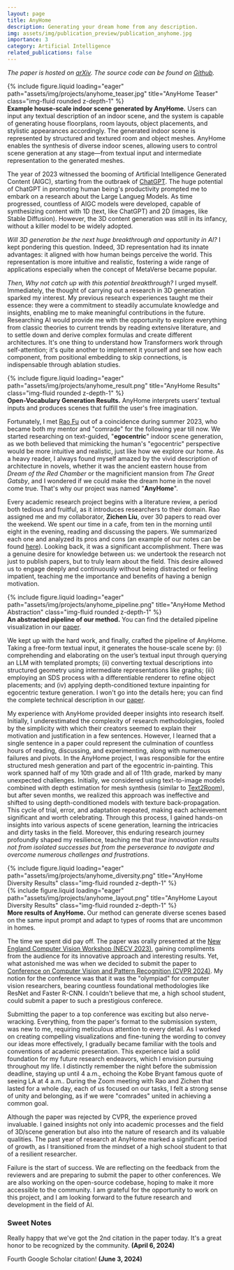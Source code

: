 ```yaml
---
layout: page
title: AnyHome
description: Generating your dream home from any description.
img: assets/img/publication_preview/publication_anyhome.jpg
importance: 3
category: Artificial Intelligence
related_publications: false
---
```

*The paper is hosted on [arXiv](https://arxiv.org/abs/2312.06644). The source code can be found on [Github](https://github.com/FreddieRao/anyhome_github).*

<div class="row">
    <div class="col-sm mt-3 mt-md-0">
        {% include figure.liquid loading="eager" path="assets/img/projects/anyhome_teaser.jpg" title="AnyHome Teaser" class="img-fluid rounded z-depth-1" %}
    </div>
</div>
<div class="caption">
    <b>Example house-scale indoor scene generated by AnyHome.</b> Users can input any textual description of an indoor scene, and the system is capable of generating house floorplans, room layouts, object placements, and stylistic appearances accordingly. The generated indoor scene is represented by structured and textured room and object meshes. AnyHome enables the synthesis of diverse indoor scenes, allowing users to control scene generation at any stage—from textual input and intermediate representation to the generated meshes.
</div>

The year of 2023 witnessed the booming of Artificial Intelligence Generated Content (AIGC), starting from the outbraek of [ChatGPT](https://chat.openai.com). The huge potential of ChatGPT in promoting human being's productivity prompted me to embark on a research about the Large Langueg Models. As time progressed, countless of AIGC models were developed, capable of synthesizing content with 1D (text, like ChatGPT) and 2D (images, like Stable Diffusion). However, the 3D content generation was still in its infancy, without a killer model to be widely adopted.

*Will 3D generation be the next huge breakthrough and opportunity in AI?* I kept pondering this question. Indeed, 3D representation had its innate advantages: it aligned with how human beings perceive the world. This representation is more intuitive and realistic, fostering a wide range of applications especially when the concept of MetaVerse became popular.

*Then, Why not catch up with this potential breakthrough?* I urged myself. Immediately, the thought of carrying out a research in 3D generation sparked my interest. My previous research experiences taught me their essence: they were a commitment to steadily accumulate knowledge and insights, enabling me to make meaningful contributions in the future. Researching AI would provide me with the opportunity to explore everything from classic theories to current trends by reading extensive literature, and to settle down and derive complex formulas and create different architectures. It's one thing to understand how Transformers work through self-attention; it's quite another to implement it yourself and see how each component, from positional embedding to skip connections, is indispensable through ablation studies.

<div class="row">
    <div class="col-sm mt-3 mt-md-0">
        {% include figure.liquid loading="eager" path="assets/img/projects/anyhome_result.png" title="AnyHome Results" class="img-fluid rounded z-depth-1" %}
    </div>
</div>
<div class="caption">
    <b>Open-Vocabulary Generation Results.</b> AnyHome interprets users’ textual inputs and produces scenes that fulfill the user's free imagination.
</div>

Fortunately, I met [Rao Fu](https://freddierao.github.io/) out of a coincidence during summer 2023, who became both my mentor and "comrade" for the following year till now. We started researching on text-guided, "**egocentric**" indoor scene generation, as we both believed that mimicking the human's "egocentric" perspective would be more intuitive and realistic, just like how we explore our home. As a heavy reader, I always found myself amazed by the vivid description of architecture in novels, whether it was the ancient eastern house from *Dream of the Red Chamber* or the magnificient mansion from *The Great Gatsby*, and I wondered if we could make the dream home in the novel come true. That's why our project was named "**AnyHome**". 

Every academic research project begins with a literature review, a period both tedious and fruitful, as it introduces researchers to their domain. Rao assigned me and my collaborator, **Zichen Liu**, over 30 papers to read over the weekend. We spent our time in a cafe, from ten in the morning until eight in the evening, reading and discussing the papers. We summarized each one and analyzed its pros and cons (an example of our notes can be found [here](https://hardy-wen.notion.site/Class-2-Scene-Generation-2891c1d14914423ba9c6014534fb7b37)). Looking back, it was a significant accomplishment. There was a genuine desire for knowledge between us: we undertook the research not just to publish papers, but to truly learn about the field. This desire allowed us to engage deeply and continuously without being distracted or feeling impatient, teaching me the importance and benefits of having a benign motivation.

<div class="row">
    <div class="col-sm mt-3 mt-md-0">
        {% include figure.liquid loading="eager" path="assets/img/projects/anyhome_pipeline.png" title="AnyHome Method Abstraction" class="img-fluid rounded z-depth-1" %}
    </div>
</div>
<div class="caption">
    <b>An abstracted pipeline of our method.</b> You can find the detailed pipeline visualization in our <a href="https://arxiv.org/pdf/2312.06644.pdf">paper</a>.
</div>

We kept up with the hard work, and finally, crafted the pipeline of AnyHome. Taking a free-form textual input, it generates the house-scale scene by: (i) comprehending and elaborating on the user’s textual input through querying an LLM with templated prompts; (ii) converting textual descriptions into structured geometry using intermediate representations like graphs; (iii) employing an SDS process with a differentiable renderer to refine object placements; and (iv) applying depth-conditioned texture inpainting for egocentric texture generation. I won't go into the details here; you can find the complete technical description in our [paper](https://arxiv.org/pdf/2312.06644.pdf).

My experience with AnyHome provided deeper insights into research itself. Initially, I underestimated the complexity of research methodologies, fooled by the simplicity with which their creators seemed to explain their motivation and justification in a few sentences. However, I learned that a single sentence in a paper could represent the culmination of countless hours of reading, discussing, and experimenting, along with numerous failures and pivots. In the AnyHome project, I was responsible for the entire structured mesh generation and part of the egocentric in-painting. This work spanned half of my 10th grade and all of 11th grade, marked by many unexpected challenges. Initially, we considered using text-to-image models combined with depth estimation for mesh synthesis (similar to [Text2Room](https://lukashoel.github.io/text-to-room/)), but after seven months, we realized this approach was ineffective and shifted to using depth-conditioned models with texture back-propagation. This cycle of trial, error, and adaptation repeated, making each achievement significant and worth celebrating. Through this process, I gained hands-on insights into various aspects of scene generation, learning the intricacies and dirty tasks in the field. Moreover, this enduring research journey profoundly shaped my resilience, teaching me that *true innovation results not from isolated successes but from the perseverance to navigate and overcome numerous challenges and frustrations*.

<div class="row">
    <div class="col-sm mt-3 mt-md-0">
        {% include figure.liquid loading="eager" path="assets/img/projects/anyhome_diversity.png" title="AnyHome Diversity Results" class="img-fluid rounded z-depth-1" %}
    </div>
    <div class="col-sm mt-3 mt-md-0">
        {% include figure.liquid loading="eager" path="assets/img/projects/anyhome_layout.png" title="AnyHome Layout Diversity Results" class="img-fluid rounded z-depth-1" %}
    </div>
</div>
<div class="caption">
    <b>More results of AnyHome.</b> Our method can generate diverse scenes based on the same input prompt and adapt to types of rooms that are uncommon in homes.
</div>

The time we spent did pay off. The paper was orally presented at the [New England Computer Vision Workshop (NECV 2023)](https://necv2023.github.io/), gaining compliments from the audience for its innovative approach and interesting results. Yet, what astonished me was when we decided to submit the paper to [Conference on Computer Vision and Pattern Recognition (CVPR 2024)](https://cvpr.thecvf.com/). My notion for the conference was that it was the "olympiad" for computer vision researchers, bearing countless foundational methodologies like ResNet and Faster R-CNN. I couldn't believe that me, a high school student, could submit a paper to such a prestigious conferece. 

Submitting the paper to a top conference was exciting but also nerve-wracking. Everything, from the paper's format to the submission system, was new to me, requiring meticulous attention to every detail. As I worked on creating compelling visualizations and fine-tuning the wording to convey our ideas more effectively, I gradually became familiar with the tools and conventions of academic presentation. This experience laid a solid foundation for my future research endeavors, which I envision pursuing throughout my life. I distinctly remember the night before the submission deadline, staying up until 4 a.m., echoing the Kobe Bryant famous quote of seeing LA at 4 a.m.. During the Zoom meeting with Rao and Zichen that lasted for a whole day, each of us focused on our tasks, I felt a strong sense of unity and belonging, as if we were "comrades" united in achieving a common goal.

Although the paper was rejected by CVPR, the experience proved invaluable. I gained insights not only into academic processes and the field of 3D/scene generation but also into the nature of research and its valuable qualities. The past year of research at AnyHome marked a significant period of growth, as I transitioned from the mindset of a high school student to that of a resilient researcher.

Failure is the start of success. We are reflecting on the feedback from the reviewers and are preparing to submit the paper to other conferences. We are also working on the open-source codebase, hoping to make it more accessible to the community. I am grateful for the opportunity to work on this project, and I am looking forward to the future research and development in the field of AI. 

### Sweet Notes

Really happy that we've got the 2nd citation in the paper today. It's a great honor to be recognized by the community. **(April 6, 2024)**

Fourth Google Scholar citation! **(June 3, 2024)**